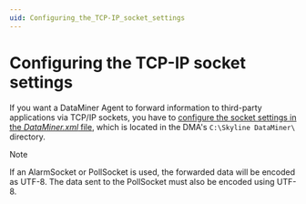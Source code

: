 ```yaml
---
uid: Configuring_the_TCP-IP_socket_settings
---
```


# Configuring the TCP-IP socket settings

If you want a DataMiner Agent to forward information to third-party applications via TCP/IP sockets, you have to [configure the socket settings in the *DataMiner.xml* file](xref:Configuring_the_necessary_tags_in_DataMiner_xml), which is located in the DMA's `C:\Skyline DataMiner\` directory.

> [!NOTE]
> If an AlarmSocket or PollSocket is used, the forwarded data will be encoded as UTF-8. The data sent to the PollSocket must also be encoded using UTF-8.
